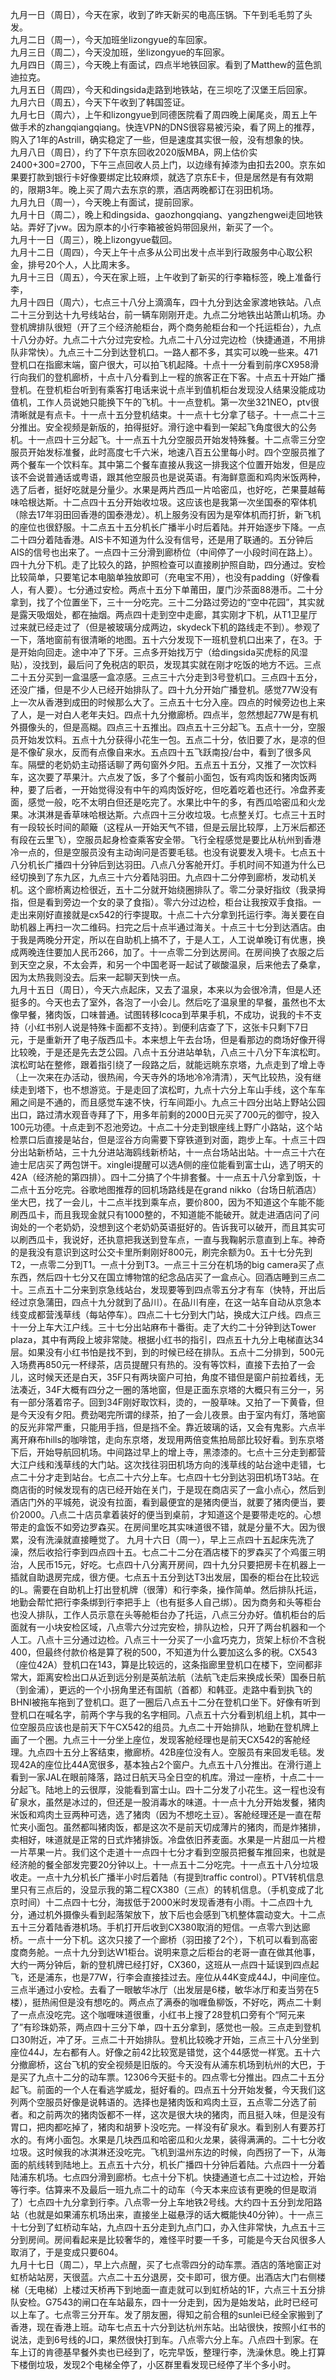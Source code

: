 九月一日（周日），今天在家，收到了昨天新买的电高压锅。下午到毛毛剪了头发。</br>
九月二日（周一），今天加班坐lizongyue的车回家。</br>
九月三日（周二），今天没加班，坐lizongyue的车回家。</br>
九月四日（周三），今天晚上有面试，四点半地铁回家。看到了Matthew的蓝色凯迪拉克。</br>
九月五日（周四），今天和dingsida走路到地铁站，在三坝吃了汉堡王后回家。</br>
九月六日（周五），今天下午收到了韩国签证。</br>
九月七日（周六），上午和lizongyue到同德医院看了周四晚上阑尾炎，周五上午做手术的zhangqiangqiang。快连VPN的DNS很容易被污染，看了网上的推荐，购入了1年的Astrill，确实稳定了一些，但是速度其实很一般，没有想象的快。</br>
九月八日（周日），约了下午京东回收2020版MBA，网上估价实2400+300=2700，下午三点回收人员上门，以边缘有掉漆为由扣去200。京东如果要打款到银行卡好像要绑定比较麻烦，就选了京东E卡，但是居然是有有效期的，限期3年。晚上买了周六去东京的票，酒店两晚都订在羽田机场。</br> 
九月九日（周一），今天晚上有面试，提前回家。</br> 
九月十日（周二），晚上和dingsida、gaozhongqiang、yangzhengwei走回地铁站。弄好了jvw。因为原本的小行李箱被爸妈带回泉州，新买了一个。</br> 
九月十一日（周三），晚上lizongyue载回。</br> 
九月十二日（周四），今天上午十点多从公司出发十点半到行政服务中心取公积金，排号20个人，人比周末多。</br> 
九月十三日（周五），今天在家上班，上午收到了新买的行李箱标签，晚上准备行李，</br> 
九月十四日（周六），七点三十八分上滴滴车，四十九分到达金家渡地铁站。八点二十三分到达十九号线站台，前一辆车刚刚开走。九点二分地铁出站萧山机场。办登机牌排队很短（开了三个经济舱柜台，两个商务舱柜台和一个托运柜台），九点十八分办好。九点二十六分过完安检。九点二十八分过完边检（快捷通道，不用排队非常快）。九点三十二分到达登机口。一路人都不多，其实可以晚一些来。471登机口在指廊末端，窗户很大，可以拍飞机起降。十点十一分看到前序CX958滑行向我们的登机廊桥，十点十八分看到上一程的旅客正在下客。十点五十开始广播登机。在登机柜台听到有乘客打电话来说十点半到值机柜台发现没人结果没能成功值机，工作人员说她只能换下午的飞机。十一点登机。第一次坐321NEO，ptv很清晰就是有点卡。十一点十五分登机结束。十一点十七分拿了毯子。十一点二十三分推出。安全视频是新版的，拍得挺好。滑行途中看到一架起飞角度很大的公务机。十一点四十三分起飞。十一点五十九分空服员开始发特殊餐。十二点零三分空服员开始发标准餐，此时高度七千六米，地速八百五公里每小时。四个空服员推了两个餐车一个饮料车。其中第二个餐车直接从我这一排我这个位置开始发，但是应该不会说普通话或粤语，跟其他空服员也是说英语。有海鲜意面和鸡肉米饭两种，选了后者，挺好吃就是分量少。水果是两片西瓜一片哈密瓜，也好吃，芒果蔓越莓味哈根达斯。十二点四十五分开始收垃圾。这应该也是我第一次坐国泰的窄体机（除去17年羽田回香港的国泰港龙）。机上服务没有因为是窄体机而打折，新飞机的座位也很舒服。十二点五十五分机长广播半小时后着陆。并开始逐步下降。一点二十四分着陆香港。AIS卡不知道为什么没有信号，还是用了联通的。五分钟后AIS的信号也出来了。一点四十三分滑到廊桥位（中间停了一小段时间在路上）。四十九分下机。走了比较久的路，护照检查可以直接刷护照自助，四分通过。安检比较简单，只要笔记本电脑单独放即可（充电宝不用），也没有padding（好像看人，有人要）。七分通过安检。两点十五分下单莆田，厦门沙茶面88港币。二十分拿到，找了个位置坐下，三十一分吃完。三十二分路过旁边的“空中花园”，其实就是露天吸烟处，都在抽烟。两点四十走到空中走廊，其实刚才下机，从T1卫星厅过来就已经走过了（但是被玻璃分成两边，skydeck下机的路线走不到）。参观了一下，落地窗前有很清晰的地图。五十六分发现下一班机登机口出来了，在3。于是开始向回走。途中冲了下牙。三点多开始找万宁（给dingsida买虎标的风湿贴），没找到，最后问了免税店的职员，发现其实就在刚才吃饭的地方不远。三点二十五分买到一盒温感一盒凉感。三点三十六分走到3号登机口。三点四十五分，还没广播，但是不少人已经开始排队了。四十九分开始广播登机。感觉77W没有上一次从香港到成田的时候那么大了。三点五十七分入座。四点的时候旁边也上来了人，是一对白人老年夫妇。四点十九分撤廊桥。四点半，忽然想起77W是有机外摄像头的，但是高糊。四点三十五推出。四点五十三分起飞。五点十一分，空服员开始发饮料。五点十九分获得小花生一包。五点二十分，依旧要了水，是凉的但是不像矿泉水，反而有点像自来水。五点四十五飞跃南投/台中，看到了很多风车。隔壁的老奶奶主动搭话聊了两句窗外夕阳。五点五十五分，又推了一次饮料车，这次要了苹果汁。六点发了饭，多了个餐前小面包，饭有鸡肉饭和猪肉饭两种，要了后者，一开始觉得没有中午的鸡肉饭好吃，但吃着吃着也还行。冷盘荞麦面，感觉一般，吃不太明白但还是吃完了。水果比中午的多，有西瓜哈密瓜和火龙果。冰淇淋是香草味哈根达斯。六点四十三分收垃圾。七点整关灯。七点三十五时有一段较长时间的颠簸（这程从一开始天气不错，但是云层比较厚，上万米后都还有段在云里飞），空服员起身检查乘客安全带。飞行全程感觉是要比从杭州到香港冷一点的，但是空服员没有主动询问是否要毛毯。也没有说要发入境卡。七点五十八分机长广播四十分钟后到达羽田。八点八分客舱开灯。手机时间不知道为什么已经切换到了东九区，九点三十六分着陆羽田。九点四十二分停到廊桥，发动机关机。这个廊桥离边检很近，五十二分就开始绕圈排队了。零二分录好指纹（我录拇指，但是看到旁边一个女的录了食指）。零六分过边检，柜台让我按双手食指。一走出来刚好直接就是cx542的行李提取。十点二十六分拿到托运行李。海关要在自助机器上再扫一次二维码。扫完之后十点半通过海关。十点三十七分到达酒店。由于我是两晚分开定，所以在自助机上搞不了，于是人工，人工说单晚订有优惠，换成两晚连住要加人民币266，加了。十一点零二分到达房间。在房间换了衣服之后到天空之泉，不太会弄，和另一个中国老哥一起试了碳酸温泉，后来他去了桑拿，因为太热我则没去。后来一起聊天到快一点。</br>
九月十五日（周日），今天六点起床，又去了温泉，本来以为会很冷清，但是人还挺多的。今天也去了室外，各泡了一小会儿。然后吃了温泉里的早餐，虽然也不太像早餐，猪肉饭，口味普通。试图转移Icoca到苹果手机，不成功，说我的卡不支持（小红书别人说是特殊卡面都不支持）。到便利店查了下，这张卡只剩下7日元，于是重新开了电子版西瓜卡。本来想上午去台场，但是看那边的商场好像开得比较晚，于是还是先去芝公园。八点十五分进站单轨，八点三十八分下车滨松町。滨松町站在整修，跟着指引绕了一段路之后，就能远眺东京塔，九点走到了增上寺（上一次来在办活动，很热闹，今天寺外的场地冷冷清清），天气比较热，没有继续走到塔下，也不想游览。于是走回了滨松町，九点十六分上车山手线，这个车车厢之间是不通的，而且感觉车速不快，行车间距小。九点三十四分出站上野站公园出口，路过清水观音寺拜了下，用多年前剩的2000日元买了700元的御守，投入100元功德。十点走到不忍池旁边。十点二十分走到银座线上野广小路站，这个站检票口后直接是站台，但是涩谷方向需要下穿铁道到对面，跑步上车。十点三十四分出站新桥站，三十九分进站海鸥线新桥站，十一点台场站出站。十一点三十六在迪士尼店买了两包饼干。xinglei提醒可以选A侧的座位能看到富士山，选了明天的42A（经济舱的第四排）。四十二分搞了个牛排套餐。十一点五十八分拿到饭，十二点十五分吃完。谷歌地图推荐的回机场路线是在grand nikko（台场日航酒店）坐大巴，找了一会儿，十二点半找到乘车点，要价800，因为不知道这个车能不能刷西瓜卡，而且我现金就只有1000整的，不知道能不能破开。就走进酒店问了问询处的一个老奶奶，没想到这个老奶奶英语挺好的。告诉我可以破开，而且其实可以刷西瓜卡，我说好，还执意把我送到登车点，一直与我鞠躬示意直到上车。神奇的是我没有意识到这时公交卡里所剩刚好800元，刷完余额为0。五十七分先到T2，一点零二分到T1。一点十分到T3。一点三十三分在机场的big camera买了点东西，然后四十七分又在国立博物馆的纪念品店买了一盒点心。回酒店睡到三点二十。三点五十二分来到京急线站台，发现要等到四点零五分才有车（快特，开出后经过京急蒲田，四点十九分就到了品川）。在品川有座，在这一站车自动从京急本线变成都营浅草线（每站停车）。四点二十七分到大门站，换成大江户线。四点三十一分上车大江户线。三十七分出站麻布十番街。走了大约二十分钟到达Tower plaza，其中有两段上坡非常陡。根据小红书的指引，四点五十九分上电梯直达34层。如果没有小红书怕是找不到，到的时候已经在排队。五点十二分排到，500元入场费再850元一杯绿茶，店员提醒只有热的。没有等饮料，直接下去拍了一会儿，这时候天还是白天，35F只有两块窗户可拍，角度不错但是窗户前拉着线，无法凑近，34F大概有四分之一圈的落地窗，但是正面东京塔的大概只有三分一，另有一部分落着帘子。回到34F刚好取饮料，烫的，一股草味。又拍了一下黄昏，但是今天没有夕阳。费劲喝完所谓的绿茶，拍了一会儿夜景。由于室内有灯，落地窗的反光非常严重，只能用手挡，但是挡不全。靠近玻璃的话，又会有鬼影。六点半离开麻布hills的咖啡馆，走向东京塔，发现用两倍变焦拍局部比较好看。到东京塔下后，开始导航回机场。中间路过早上的增上寺，黑漆漆的。七点十三分走到都营大江户线和浅草线的大门站。这次找往羽田机场方向的浅草线的站台途中走错，七点二十分才走到站台。七点二十六分上车。七点四十七分到达羽田机场T3站。在商店街的时候发现有的店已经开始在关门，于是现在商店买了一盒小点心，然后到酒店门外的平城苑，说没有拉面，看到最便宜的是猪肉便当，就要了猪肉便当，要价2000。八点二十店员拿着装好的便当到桌前，才知道这个是要带走吃的。心想带走的盒饭不如旁边罗森买。在房间里吃其实味道很不错，就是分量不大。因为很累，没有洗澡就直接睡觉了。
九月十六日（周一），早上三点四十五起床先洗了澡，然后收拾行李到四点四十五。七点二十二分在酒店楼下的罗森买了个鸡蛋三明治，人民币15元，好吃。七点四十八分离开房间，四十九分只要把房卡在机器上一插就自助退房完成，很方便。七点五十五分到达T3出发层，国泰的柜台在比较远的L。需要在自助机上打出登机牌（很薄）和行李条，操作简单。然后排队托运，地勤会帮忙把行李条绑到行李把手上（也有挺多人自己绑）。因为商务和头等柜台也没人排队，工作人员示意在头等舱柜台办了托运，八点三分办好。值机柜台的后面就有一小块安检区域，八点零六分过完安检，排队边检，只开了两台机器和一个人工。八点十三分通过边检。八点三十一分买了一小盒巧克力，货架上标价不含税400，但最终付款价格是算了税的500，不知道为什么要加这么多的税。CX543（座位42A）登机口在143，算是比较远的，这条指廊里登机口在楼下，空间都非常大，距离安检出口从近到远分别是英航法航（法航飞走后来换成长荣）国泰日航（到金浦），更远的一个小拐角里还有国航（首都）和韩亚。走路中看到执飞的BHNI被拖车拖到了登机口。逛了一圈后八点五十二分在登机口坐下。好像有听到登机口在喊名字，前两个字与我的名字相同。八点五十六分看到机组上机，其中一位空服员应该也是前天下午CX542的组员。九点二十开始排队，地勤在登机牌上画了一个圈。九点三十一分坐上座位，发现客舱经理也是前天CX542的客舱经理。九点四十五分上客结束，撤廊桥。42B座位没有人。空服员有来回发毛毯。发现42A的座位比44A宽很多，基本独占2个窗户。九点五十八分推出。在滑行道上看到一家JAL在眼前降落，路过日航天马全日空的机库。滑过一座桥，十点二十一分起飞。陆地上的云很厚，没能看到富士山。四十二分发了小花生。这一程也没有矿泉水，虽然是冰过的，但还是一股消毒水的味道。十一点十九分开始发餐，猪肉米饭和鸡肉土豆两种可选，选了猪肉（因为不想吃土豆）。客舱经理还是一直在帮忙夹小面包。虽然都叫猪肉饭，都是这次不是前天切成薄片的猪肉，而是炸猪排，卖相好，味道就是正常的日式炸猪排饭。冷盘依旧荞麦面。水果是一片甜瓜一片橙一片苹果一片。我们这个走道十一点四十七分才看到空服员把餐车推回来，也就是经济舱的餐全部发完要20分钟以上。十一点五十二分吃完。十一点五十八分垃圾收走。一点十九分机长广播半小时后着陆（有提到traffic control）。PTV转机信息里只有三点后的，没显示我的第二程CX380（三点）的转机信息。（手机变成了北京时间）十二点四十七分，海拔低于2000米时发现香港有小雨。十二点四十九分，通过机外摄像头看到起落架放下，放下后也会感到飞机整体震动变大。十二点五十三分着陆香港机场。手机打开后收到CX380取消的短信。一点零六到达廊桥。一点十一分下机。这次只接了一个廊桥（羽田接了2个），下机可以看到高密度商务舱。一点十九分到达W1柜台。说明来意之后柜台的老哥一直在做其他事，大约一两分钟后，新的登机牌已经打好，CX360，这班从一点四十延误到四点起飞，还是浦东，也是77W，行李会直接挂过去。座位从44K变成44J，中间座位。三点半通过小安检。去看了一眼敏华冰厅（出发层是6楼，敏华冰厅和麦当劳在5楼），挺热闹但是没有想吃的。两点点了满泰的咖喱鱼柳饭，不好吃，两点二十剩了一点点没吃完。这个咖喱味道很重，小红书上搜了28登机口旁有个“阿元来了”有珍珠奶茶，两点四十三分下单，四十五分拿到，感觉也一般。三点走到登机口30附近，冲了牙。三点二十开始排队。登机比较晚才开始，三点三十八分坐到座位44J，左右都有人。好像之前42比较宽是错觉，这个44感觉一样宽。五十六分撤廊桥，这台飞机的安全视频是旧版的。今天没有从浦东机场到杭州的大巴，于是买了九点十二分的动车票。12306今天挺卡的。四点零七分推出。四点二十五分起飞。前面的一个人在看逃学威龙，挺好看的。四点五十分开始发餐，今天我们这列两个空服员好像是说韩语的。选择也是猪肉饭和鸡肉土豆，五点零二分选了前者。和之前两次的猪肉饭都不一样，这次是很大块的猪肉，而且挺入味，但是没有胃口，把肉都吃掉了，猪肉和胡萝卜没吃完。一样没有矿泉水。看到别人有要苏打水的。有烤小面包。水果是几块西瓜和哈密瓜和火龙果，装得满满的。二十七分收垃圾。这时候我的冰淇淋还没吃完。飞机到温州东边的时候，向西拐了一下，从海面的航线转到陆地上。五点五十六分，机长广播四十分钟后着陆。六点四十一分着陆浦东机场。七点四分滑到廊桥。七点十分下机。快捷通道七点二十过边检，开始等行李。估算来不及最后一班九点二十的动车（今天本来应该有更晚的但是取消了）七点四十九分拿到行李。八点零一分上车地铁2号线。大约四十五分到龙阳路站（也就是如果浦东机场出来，直接坐上磁悬浮的话大概能快40分钟）。十一点三十七分到了虹桥动车站，九点四十五分走到九点门口，办入住非常快，九点五十三分到房间。房间看起来是比较奢华的，难怪平时要一千多，可能是今天台风很多人取消了，于是变成只要604。</br>
九月十七日（周二），早上六点醒，买了七点零四分的动车票。酒店的落地窗正对虹桥站站房，天很蓝。六点二十五分退房，交卡即可，很方便。出酒店大门右侧楼梯（无电梯）上楼过天桥再下到地面一直走就可以到虹桥站的1F，六点三十五分排队安检。G7543的闸口在车站最东，四十一分走到，因为是始发站，此时已经可以上车了。七点零三分开车。发了朋友圈，得知之前合租的sunlei已经全家搬到了香港，现在香港上班。动车七点五十六分到达杭州东站。出站很快，按照小红书的说法，走到6号线的J口，果然很快打到车。八点零六分上车。八点四十到家。在车上订的肯德基早餐外卖也已经到了，吃完早饭，整理行李，洗澡休息。晚上打算下楼倒垃圾，发现2个电梯全停了，小区群里看发现已经停了半个多小时。</br>

